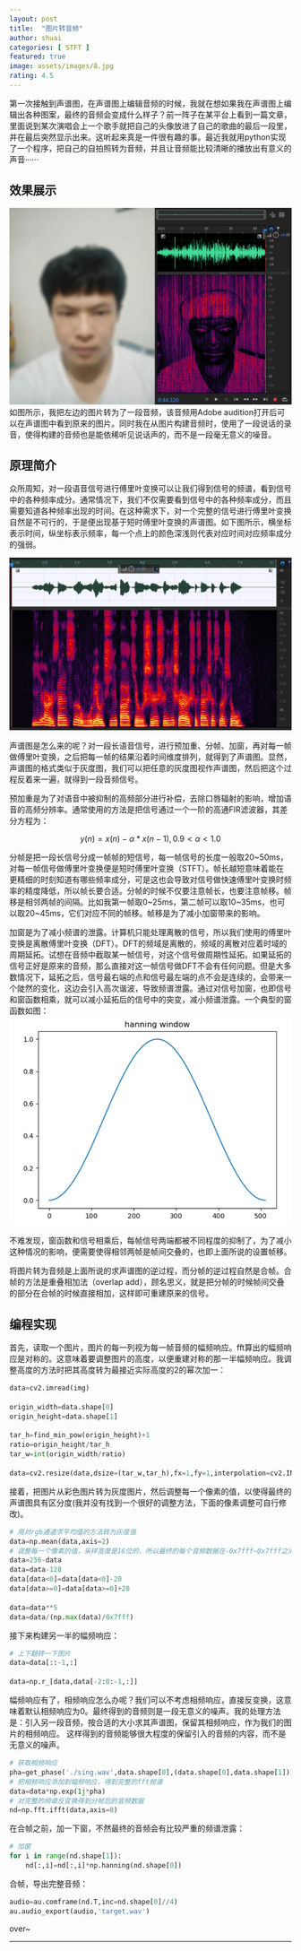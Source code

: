 ```yaml
---
layout: post
title:  "图片转音频"
author: shuai
categories: [ STFT ]
featured: true
image: assets/images/8.jpg
rating: 4.5
---
```

第一次接触到声谱图，在声谱图上编辑音频的时候，我就在想如果我在声谱图上编辑出各种图案，最终的音频会变成什么样子？前一阵子在某平台上看到一篇文章，里面说到某次演唱会上一个歌手就把自己的头像放进了自己的歌曲的最后一段里，并在最后突然显示出来。这听起来真是一件很有趣的事。最近我就用python实现了一个程序，把自己的自拍照转为音频，并且让音频能比较清晰的播放出有意义的声音······

## 效果展示

![picture 1](../assets/images/me.png) 
如图所示，我把左边的图片转为了一段音频，该音频用Adobe audition打开后可以在声谱图中看到原来的图片。同时我在从图片构建音频时，使用了一段说话的录音，使得构建的音频也是能依稀听见说话声的，而不是一段毫无意义的噪音。


## 原理简介

众所周知，对一段语音信号进行傅里叶变换可以让我们得到信号的频谱，看到信号中的各种频率成分。通常情况下，我们不仅需要看到信号中的各种频率成分，而且需要知道各种频率出现的时间。在这种需求下，对一个完整的信号进行傅里叶变换自然是不可行的，于是便出现基于短时傅里叶变换的声谱图。如下图所示，横坐标表示时间，纵坐标表示频率，每一个点上的颜色深浅则代表对应时间对应频率成分的强弱。

![picture 2](../assets/images/1653816174207.png)  

声谱图是怎么来的呢？对一段长语音信号，进行预加重、分帧、加窗，再对每一帧做傅里叶变换，之后把每一帧的结果沿着时间维度排列，就得到了声谱图。显然，声谱图的格式类似于灰度图，我们可以把任意的灰度图视作声谱图，然后把这个过程反着来一遍，就得到一段音频信号。

预加重是为了对语音中被抑制的高频部分进行补偿，去除口唇辐射的影响，增加语音的高频分辨率。通常使用的方法是把信号通过一个一阶的高通FIR滤波器，其差分方程为：

$$
y(n)=x(n)-\alpha*x(n-1),      0.9<\alpha<1.0
$$

分帧是把一段长信号分成一帧帧的短信号，每一帧信号的长度一般取20~50ms，对每一帧信号做傅里叶变换便是短时傅里叶变换（STFT）。帧长越短意味着能在更精细的时刻知道有哪些频率成分，可是这也会导致对信号做快速傅里叶变换时频率的精度降低，所以帧长要合适。分帧的时候不仅要注意帧长，也要注意帧移。帧移是相邻两帧的间隔。比如我第一帧取0~25ms，第二帧可以取10~35ms，也可以取20~45ms，它们对应不同的帧移。帧移是为了减小加窗带来的影响。

加窗是为了减小频谱的泄露。计算机只能处理离散的信号，所以我们使用的傅里叶变换是离散傅里叶变换（DFT）。DFT的频域是离散的，频域的离散对应着时域的周期延拓。试想在音频中截取某一帧信号，对这个信号做周期性延拓。如果延拓的信号正好是原来的音频，那么直接对这一帧信号做DFT不会有任何问题。但是大多数情况下，延拓之后，信号最右端的点和信号最左端的点不会是连续的，会带来一个陡然的变化，这边会引入高次谐波，导致频谱泄露。通过对信号加窗，也即信号和窗函数相乘，就可以减小延拓后的信号中的突变，减小频谱泄露。一个典型的窗函数如图：
![picture 3](../assets/images/1653820443363.png)  

不难发现，窗函数和信号相乘后，每帧信号两端都被不同程度的抑制了，为了减小这种情况的影响，便需要使得相邻两帧是帧间交叠的，也即上面所说的设置帧移。

将图片转为音频是上面所说的求声谱图的逆过程，而分帧的逆过程自然是合帧。合帧的方法是重叠相加法（overlap add），顾名思义，就是把分帧的时候帧间交叠的部分在合帧的时候直接相加，这样即可重建原来的信号。


## 编程实现

首先，读取一个图片，图片的每一列视为每一帧音频的幅频响应。fft算出的幅频响应是对称的。这意味着要调整图片的高度，以便重建对称的那一半幅频响应。我调整高度的方法时把其高度转为最接近实际高度的2的幂次加一：
```python
data=cv2.imread(img)

origin_width=data.shape[0]
origin_height=data.shape[1]

tar_h=find_min_pow(origin_height)+1
ratio=origin_height/tar_h
tar_w=int(origin_width/ratio)

data=cv2.resize(data,dsize=(tar_w,tar_h),fx=1,fy=1,interpolation=cv2.INTER_LINEAR)
```
接着，把图片从彩色图片转为灰度图片，然后调整每一个像素的值，以使得最终的声谱图具有区分度(我并没有找到一个很好的调整方法，下面的像素调整可自行修改)。
```python
# 用对rgb通道求平均值的方法转为灰度值
data=np.mean(data,axis=2)
# 调整每一个像素的值，采样宽度是16位的，所以最终的每个音频数据在-0x7fff~0x7fff之间。
data=256-data
data=data-128
data[data<0]=data[data<0]-20
data[data>=0]=data[data>=0]+20

data=data**5
data=data/(np.max(data)/0x7fff)
```
接下来构建另一半的幅频响应：
```python
# 上下翻转一下图片
data=data[::-1,:]

data=np.r_[data,data[-2:0:-1,:]]
```
幅频响应有了，相频响应怎么办呢？我们可以不考虑相频响应，直接反变换，这意味着默认相频响应为0。最终得到的音频则是一段无意义的噪声。我的处理方法是：引入另一段音频，按合适的大小求其声谱图，保留其相频响应，作为我们的图片的相频响应。 这样得到的音频能够很大程度的保留引入的音频的内容，而不是无意义的噪声。
```python
# 获取相频响应
pha=get_phase('./sing.wav',data.shape[0],(data.shape[0],data.shape[1]))
# 把相频响应添加到幅频响应，得到完整的fft频谱
data=data*np.exp(1j*pha)
# 对完整的频谱反变换得到分帧后的音频数据
nd=np.fft.ifft(data,axis=0)
```
在合帧之前，加一下窗，不然最终的音频会有比较严重的频谱泄露：
```python
# 加窗
for i in range(nd.shape[1]):
    nd[:,i]=nd[:,i]*np.hanning(nd.shape[0])
```
合帧，导出完整音频：
```python
audio=au.comframe(nd.T,inc=nd.shape[0]//4)
au.audio_export(audio,'target.wav')
```

over~

---

